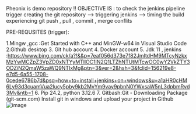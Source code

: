 Pheonix is demo repository !!
OBJECTIVE IS :
to check the jenkins pipeline trigger 
creating the git repository --> triggering jenkins --> timing the build 
experiencing git push , pull , commit , merge conflits 

PRE-REQUSITES (trigger):

  1.Mingw ,gcc :Get Started with C++ and MinGW-w64 in Visual Studio Code
  2.Github desktop 
	3. Git hub account 
	4. Docker account 
	5. Jdk 11 , jenkins :https://www.bing.com/ck/a?!&&p=7eaf056d373e7f82JmltdHM9MTcyNzkxMzYwMCZpZ3VpZD0xNTYyMTllOC1lN2Q1LTZhNTUtMTcwOC0wY2VkZTY3ODZiN2QmaW5zaWQ9NTIxMg&ptn=3&ver=2&hsh=3&fclid=156219e8-e7d5-6a55-1708-0cede6786b7d&psq=how+to+install+jenkins+on+windows&u=a1aHR0cHM6Ly93d3cuamVua2lucy5pby9kb2MvYm9vay9pbnN0YWxsaW5nL3dpbmRvd3Mv&ntb=1
	6. Pip 24.2, python 3.12.6 
	7. Gitbash:Git - Downloading Package (git-scm.com) Install git in windows and upload your project in Github
        ![image](https://github.com/user-attachments/assets/fae2b6a2-a7b2-4176-aa7a-73f564513988)
